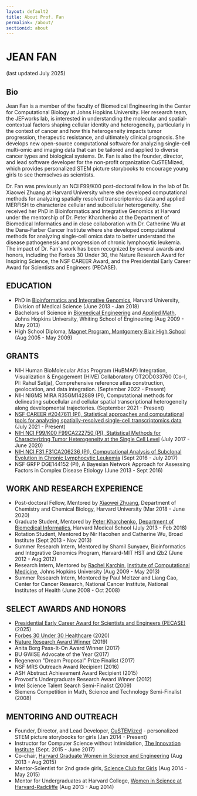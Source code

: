 ```yaml
---
layout: default2
title: About Prof. Fan
permalink: /about/
sectionid: about
---
```


# JEAN FAN

(last updated July 2025)

## Bio

Jean Fan is a member of the faculty of Biomedical Engineering in the Center for Computational Biology at Johns Hopkins University. Her research team, the JEFworks lab, is interested in understanding the molecular and spatial-contextual factors shaping cellular identity and heterogeneity, particularly in the context of cancer and how this heterogeneity impacts tumor progression, therapeutic resistance, and ultimately clinical prognosis. She develops new open-source computational software for analyzing single-cell multi-omic and imaging data that can be tailored and applied to diverse cancer types and biological systems. Dr. Fan is also the founder, director, and lead software developer for the non-profit organization CuSTEMized, which provides personalized STEM picture storybooks to encourage young girls to see themselves as scientists.

Dr. Fan was previously an NCI F99/K00 post-doctoral fellow in the lab of Dr. Xiaowei Zhuang at Harvard University where she developed computational methods for analyzing spatially resolved transcriptomics data and applied MERFISH to characterize cellular and subcellular heterogeneity. She received her PhD in Bioinformatics and Integrative Genomics at Harvard under the mentorship of Dr. Peter Kharchenko at the Department of Biomedical Informatics and in close collaboration with Dr. Catherine Wu at the Dana-Farber Cancer Institute where she developed computational methods for analyzing single-cell omics data to better understand the disease pathogenesis and progression of chronic lymphocytic leukemia. The impact of Dr. Fan's work has been recognized by several awards and honors, including the Forbes 30 Under 30, the Nature Research Award for Inspiring Science, the NSF CAREER Award, and the Presidential Early Career Award for Scientists and Engineers (PECASE).

<!---
<div class="col-sm-4 pull-right">
<img src="{{ "/img/profile.jpg" | prepend: site.baseurl }}" class="img-responsive img-circle" alt="Jean Fan">
<br><br>
</div>

I am currently an NCI F99/K00 post-doctoral fellow in the lab of [Dr. Xiaowei Zhuang](http://zhuang.harvard.edu/) at Harvard University. I received my PhD in Bioinformatics and Integrative Genomics at Harvard under the mentorship of [Dr. Peter Kharchenko](http://pklab.med.harvard.edu/) at the Department of Biomedical Informatics and in close collaboration with [Dr. Catherine Wu](http://wulab.dfci.harvard.edu/) at the Dana-Farber Cancer Institute. My research interests center around developing computational methods for identifying and characterizing heterogeneity at the single cell level, particularly in the context of cancer, using multi-omics approaches.

[**Download CV (last updated March 2018)**](/assets/docs/resume/JEAN_FAN_cv.pdf)
--->

## EDUCATION
- PhD in [Bioinformatics and Integrative Genomics](http://dms.hms.harvard.edu/big/), Harvard University, Division of Medical Science (June 2013 - Jan 2018)
- Bachelors of Science in [Biomedical Engineering](http://www.bme.jhu.edu/) and [Applied Math](http://engineering.jhu.edu/ams/), Johns Hopkins University, Whiting School of Engineering (Aug 2009 - May 2013)
- High School Diploma, [Magnet Program, Montgomery Blair High School](https://mbhs.edu/departments/magnet/) (Aug 2005 - May 2009)

## GRANTS 
- NIH Human BioMolecular Atlas Program (HuBMAP) Integration, Visualization & Engagement (HIVE) Collaboratory OT2OD033760 (Co-I, PI: Rahul Satija), Comprehensive reference atlas construction, geolocation, and data integration. (September 2022 - Present) 
- NIH NIGMS MIRA R35GM142889 (PI), Computational methods for delineating subcellular and cellular spatial transcriptional heterogeneity along developmental trajectories. (September 2021 - Present)
- [NSF CAREER #2047611 (PI), Statistical approaches and computational tools for analyzing spatially-resolved single-cell transcriptomics data](https://www.nsf.gov/awardsearch/showAward?AWD_ID=2047611) (July 2021 - Present)
- [NIH NCI F99/K00 F99CA222750 (PI), Statistical Methods for Characterizing Tumor Heterogeneity at the Single Cell Level](https://grants.uberresearch.com/100000054/F99CA222750/Statistical-Methods-for-Characterizing-Tumor-Heterogeneity-at-the-Single-Cell-Level) (July 2017 - June 2020)
- [NIH NCI F31 F31CA206236 (PI), Computational Analysis of Subclonal Evolution in Chronic Lymphocytic Leukemia](https://grants.uberresearch.com/100000054/F31CA206236/Computational-Analysis-of-Subclonal-Evolution-in-Chronic-Lymphocytic-Leukemia) (Sept 2016 - July 2017)
- NSF GRFP DGE144152 (PI), A Bayesian Network Approach for Assessing Factors in Complex Disease Etiology (June 2013 - Sept 2016)

## WORK AND RESEARCH EXPERIENCE
- Post-doctoral Fellow, Mentored by [Xiaowei Zhuang](http://zhuang.harvard.edu/), Department of Chemistry and Chemical Biology, Harvard University (Mar 2018 - June 2020)
- Graduate Student, Mentored by [Peter Kharchenko](http://pklab.med.harvard.edu/), [Department of Biomedical Informatics](https://dbmi.hms.harvard.edu/), Harvard Medical School (July 2013 - Feb 2018)
- Rotation Student, Mentored by Nir Hacohen and Catherine Wu, Broad Institute (Sept 2013 - Nov 2013)
- Summer Research Intern, Mentored by Shamil Sunyaev, Bioinformatics and Integrative Genomics Program, Harvard-MIT HST and i2b2 (June 2012 - Aug 2012)
- Research Intern, Mentored by [Rachel Karchin](http://karchinlab.org/), [Institute of Computational Medicine](https://icm.jhu.edu), Johns Hopkins University (Aug 2009 - May 2013)
- Summer Research Intern, Mentored by Paul Meltzer and Liang Cao, Center for Cancer Research, National Cancer Institute, National Institutes of Health (June 2008 - Oct 2008)

## SELECT AWARDS AND HONORS

- [Presidential Early Career Award for Scientists and Engineers (PECASE)](https://bidenwhitehouse.archives.gov/ostp/news-updates/2025/01/14/president-biden-honors-nearly-400-federally-funded-early-career-scientists/) (2025)
- [Forbes 30 Under 30 Healthcare](https://www.forbes.com/profile/jean-fan/?sh=7574e0d0730e) (2020)
- [Nature Research Award Winner](https://www.nature.com/articles/d41586-019-03153-8) (2019)
- Anita Borg Pass-It-On Award Winner (2017)
- BU GWISE Advocate of the Year (2017)
- Regeneron "Dream Proposal" Prize Finalist (2017)
- NSF MRS Outreach Award Recipient (2016)
- ASH Abstract Achievement Award Recipient (2015)
- Provost's Undergraduate Research Award Winner (2012)
- Intel Science Talent Search Semi-Finalist (2009)
- Siemens Competition in Math, Science and Technology Semi-Finalist (2008)

## MENTORING AND OUTREACH
- Founder, Director, and Lead Developer, [CuSTEMized](https://custemized.org) - personalized STEM picture storybooks for girls (Jan 2014 - Present)
- Instructor for Computer Science without Intimidation, [The Innovation Institute](https://theinnovationinstitute.org/) (Sept. 2015 - June 2017)
- Co-chair, [Harvard Graduate Women in Science and Engineering](http://projects.iq.harvard.edu/hgwise/) (Aug 2013 - Aug 2015)
- Mentor-Scientist for 2nd grade girls, [Science Club for Girls](http://www.scienceclubforgirls.org/) (Aug 2014 - May 2015)
- Mentor for Undergraduates at Harvard College, [Women in Science at Harvard-Radcliffe](http://wishr.weebly.com/) (Aug 2013 - Aug 2014)

